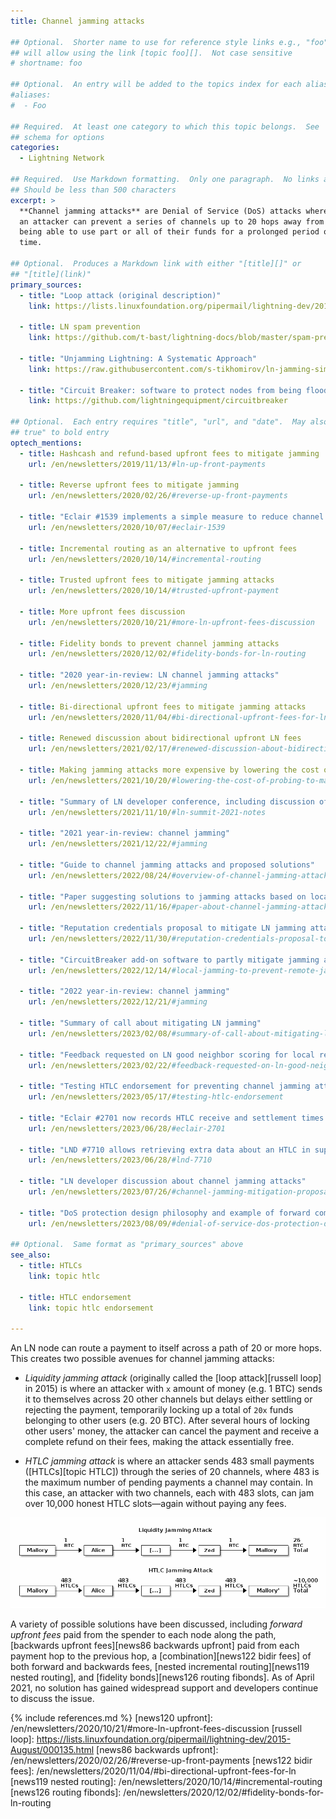 ```yaml
---
title: Channel jamming attacks

## Optional.  Shorter name to use for reference style links e.g., "foo"
## will allow using the link [topic foo][].  Not case sensitive
# shortname: foo

## Optional.  An entry will be added to the topics index for each alias
#aliases:
#  - Foo

## Required.  At least one category to which this topic belongs.  See
## schema for options
categories:
  - Lightning Network

## Required.  Use Markdown formatting.  Only one paragraph.  No links allowed.
## Should be less than 500 characters
excerpt: >
  **Channel jamming attacks** are Denial of Service (DoS) attacks where
  an attacker can prevent a series of channels up to 20 hops away from
  being able to use part or all of their funds for a prolonged period of
  time.

## Optional.  Produces a Markdown link with either "[title][]" or
## "[title](link)"
primary_sources:
  - title: "Loop attack (original description)"
    link: https://lists.linuxfoundation.org/pipermail/lightning-dev/2015-August/000135.html

  - title: LN spam prevention
    link: https://github.com/t-bast/lightning-docs/blob/master/spam-prevention.md

  - title: "Unjamming Lightning: A Systematic Approach"
    link: https://raw.githubusercontent.com/s-tikhomirov/ln-jamming-simulator/master/unjamming-lightning.pdf

  - title: "Circuit Breaker: software to protect nodes from being flooded with htlcs"
    link: https://github.com/lightningequipment/circuitbreaker

## Optional.  Each entry requires "title", "url", and "date".  May also use "feature:
## true" to bold entry
optech_mentions:
  - title: Hashcash and refund-based upfront fees to mitigate jamming
    url: /en/newsletters/2019/11/13/#ln-up-front-payments

  - title: Reverse upfront fees to mitigate jamming
    url: /en/newsletters/2020/02/26/#reverse-up-front-payments

  - title: "Eclair #1539 implements a simple measure to reduce channel jamming attacks"
    url: /en/newsletters/2020/10/07/#eclair-1539

  - title: Incremental routing as an alternative to upfront fees
    url: /en/newsletters/2020/10/14/#incremental-routing

  - title: Trusted upfront fees to mitigate jamming attacks
    url: /en/newsletters/2020/10/14/#trusted-upfront-payment

  - title: More upfront fees discussion
    url: /en/newsletters/2020/10/21/#more-ln-upfront-fees-discussion

  - title: Fidelity bonds to prevent channel jamming attacks
    url: /en/newsletters/2020/12/02/#fidelity-bonds-for-ln-routing

  - title: "2020 year-in-review: LN channel jamming attacks"
    url: /en/newsletters/2020/12/23/#jamming

  - title: Bi-directional upfront fees to mitigate jamming attacks
    url: /en/newsletters/2020/11/04/#bi-directional-upfront-fees-for-ln

  - title: Renewed discussion about bidirectional upfront LN fees
    url: /en/newsletters/2021/02/17/#renewed-discussion-about-bidirectional-upfront-ln-fees

  - title: Making jamming attacks more expensive by lowering the cost of probing
    url: /en/newsletters/2021/10/20/#lowering-the-cost-of-probing-to-make-attacks-more-expensive

  - title: "Summary of LN developer conference, including discussion of channel jamming attacks"
    url: /en/newsletters/2021/11/10/#ln-summit-2021-notes

  - title: "2021 year-in-review: channel jamming"
    url: /en/newsletters/2021/12/22/#jamming

  - title: "Guide to channel jamming attacks and proposed solutions"
    url: /en/newsletters/2022/08/24/#overview-of-channel-jamming-attacks-and-mitigations

  - title: "Paper suggesting solutions to jamming attacks based on local reputation and upfront fees"
    url: /en/newsletters/2022/11/16/#paper-about-channel-jamming-attacks

  - title: "Reputation credentials proposal to mitigate LN jamming attacks"
    url: /en/newsletters/2022/11/30/#reputation-credentials-proposal-to-mitigate-ln-jamming-attacks

  - title: "CircuitBreaker add-on software to partly mitigate jamming attacks without protocol changes"
    url: /en/newsletters/2022/12/14/#local-jamming-to-prevent-remote-jamming

  - title: "2022 year-in-review: channel jamming"
    url: /en/newsletters/2022/12/21/#jamming

  - title: "Summary of call about mitigating LN jamming"
    url: /en/newsletters/2023/02/08/#summary-of-call-about-mitigating-ln-jamming

  - title: "Feedback requested on LN good neighbor scoring for local reputation to mitigate jamming"
    url: /en/newsletters/2023/02/22/#feedback-requested-on-ln-good-neighbor-scoring

  - title: "Testing HTLC endorsement for preventing channel jamming attacks"
    url: /en/newsletters/2023/05/17/#testing-htlc-endorsement

  - title: "Eclair #2701 now records HTLC receive and settlement times to help with channel jamming mitigation"
    url: /en/newsletters/2023/06/28/#eclair-2701

  - title: "LND #7710 allows retrieving extra data about an HTLC in support of jamming countermeasures"
    url: /en/newsletters/2023/06/28/#lnd-7710

  - title: "LN developer discussion about channel jamming attacks"
    url: /en/newsletters/2023/07/26/#channel-jamming-mitigation-proposals

  - title: "DoS protection design philosophy and example of forward commitment fees and reverse hold fees"
    url: /en/newsletters/2023/08/09/#denial-of-service-dos-protection-design-philosophy

## Optional.  Same format as "primary_sources" above
see_also:
  - title: HTLCs
    link: topic htlc

  - title: HTLC endorsement
    link: topic htlc endorsement

---
```

An LN node can route a payment to itself across a path of 20 or more
hops. This creates two possible avenues for channel jamming attacks:

- *Liquidity jamming attack* (originally called the [loop attack][russell
  loop] in 2015) is where an attacker with `x` amount of money (e.g. 1 BTC) sends
  it to themselves across 20 other channels but delays either settling
  or rejecting the payment, temporarily locking up a total of `20x`
  funds belonging to other users (e.g. 20 BTC). After several hours of locking other
  users' money, the attacker can cancel the payment and receive a
  complete refund on their fees, making the attack essentially free.

- *HTLC jamming attack* is where an attacker sends 483 small payments
  ([HTLCs][topic HTLC]) through the series of 20 channels, where 483
  is the maximum number of pending payments a channel may contain. In
  this case, an attacker with two channels, each with 483 slots, can
  jam over 10,000 honest HTLC slots—again without paying any fees.

![Illustration of LN liquidity and HTLC jamming attacks](/img/posts/2020-12-ln-jamming-attacks.png)

A variety of possible solutions have been
discussed, including *forward upfront fees* paid from the spender to
each node along the path, [backwards upfront fees][news86 backwards
upfront] paid from each payment hop to the previous hop, a
[combination][news122 bidir fees] of both forward and backwards fees,
[nested incremental routing][news119 nested routing], and [fidelity
bonds][news126 routing fibonds].  As of April 2021, no solution has
gained widespread support and developers continue to discuss the issue.

{% include references.md %}
[news120 upfront]: /en/newsletters/2020/10/21/#more-ln-upfront-fees-discussion
[russell loop]: https://lists.linuxfoundation.org/pipermail/lightning-dev/2015-August/000135.html
[news86 backwards upfront]: /en/newsletters/2020/02/26/#reverse-up-front-payments
[news122 bidir fees]: /en/newsletters/2020/11/04/#bi-directional-upfront-fees-for-ln
[news119 nested routing]: /en/newsletters/2020/10/14/#incremental-routing
[news126 routing fibonds]: /en/newsletters/2020/12/02/#fidelity-bonds-for-ln-routing
